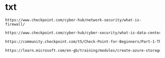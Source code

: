 # txt

``
https://www.checkpoint.com/cyber-hub/network-security/what-is-firewall/
``
```ss
https://www.checkpoint.com/cyber-hub/cyber-security/what-is-data-center/data-center-security-best-practices/
```

```ss
https://community.checkpoint.com/t5/Check-Point-for-Beginners/Part-1-The-Architecture/ba-p/88043
```
```ss
https://learn.microsoft.com/en-gb/training/modules/create-azure-storage-account/1-introduction
```
